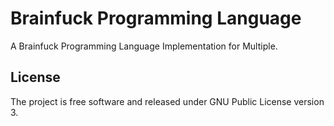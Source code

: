 Brainfuck Programming Language
==============================

A Brainfuck Programming Language Implementation for Multiple.


License
-------

The project is free software and released under GNU Public License version 3.

